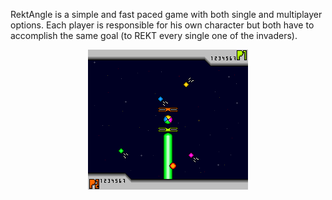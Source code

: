 RektAngle is a simple and fast paced game with both single and multiplayer options. Each player is responsible for his own character but both have to accomplish the same goal (to REKT every single one of the invaders).
<p align="center">
  <img src="/Resources/Screenshots/InGame.png?raw=true" alt="Game preview"/>
</p>